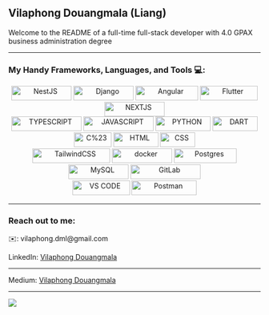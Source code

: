 ## Vilaphong Douangmala (Liang)

Welcome to the README of a full-time full-stack developer with 4.0 GPAX business administration degree

---

### My Handy Frameworks, Languages, and Tools 💻:


<div align="center">
  <img alt="NestJS" style="width: 120px; height: 29px" src="https://img.shields.io/badge/NESTJS-red?style=flat-square&logo=nestjs&labelColor=%23e4244c&color=%23e1234f">
  <img alt="Django" style="width: 120px; height: 29px" src="https://img.shields.io/badge/DJANGO-red?style=flat-square&logo=django&logoColor=white&labelColor=%23113e2f&color=%23113e2f">
  <img alt="Angular" style="width: 125px; height: 29px" src="https://img.shields.io/badge/ANGULAR-red?style=flat-square&logo=angular&labelColor=%23e4244c&color=%23e4244c">
  <img alt="Flutter" style="width: 115px; height: 29px" src="https://img.shields.io/badge/FLUTTER-red?style=flat-square&logo=flutter&logoColor=white&labelColor=%2324acec&color=%2324acec">
  <img alt="NEXTJS" style="width: 120px; height: 29px" src="https://img.shields.io/badge/NEXTJS-red?style=flat-square&logo=next.js&logoColor=white&labelColor=%23000000&color=%23000000">
</div>
<div align="center">
  <img alt="TYPESCRIPT" style="width: 140px; height: 29px" src="https://img.shields.io/badge/TYPESCRIPT-red?style=flat-square&logo=typescript&logoColor=white&labelColor=%233178c6&color=%233178c6">
  <img alt="JAVASCRIPT" style="width: 140px; height: 29px" src="https://img.shields.io/badge/JAVASCRIPT-red?style=flat-square&logo=javascript&logoColor=white&labelColor=%23f1db4f&color=%23f1db4f">
  <img alt="PYTHON" style="width: 110px; height: 29px" src="https://img.shields.io/badge/PYTHON-red?style=flat-square&logo=python&logoColor=white&labelColor=%23346d98&color=%23346d98">
  <img alt="DART" style="width: 90px; height: 29px" src="https://img.shields.io/badge/DART-red?style=flat-square&logo=dart&logoColor=white&labelColor=%23346d98&color=%23346d98">
  <img alt="C%23" style="width: 75px; height: 29px" src="https://img.shields.io/badge/C%23-red?style=flat-square&logo=c%23&logoColor=white&labelColor=%2369207a&color=%2369207a">
  <img alt="HTML" style="width: 90px; height: 29px" src="https://img.shields.io/badge/HTML-red?style=flat-square&logo=html5&logoColor=white&labelColor=%23fd4a0a&color=%23fd4a0a">
  <img alt="CSS" style="width: 70px; height: 29px" src="https://img.shields.io/badge/CSS-red?style=flat-square&logo=css3&logoColor=white&labelColor=%231b7ebf&color=%231b7ebf">
</div>
<div align="center">
  <img alt="TailwindCSS" style="width: 155px; height: 29px" src="https://img.shields.io/badge/TAILWINDCSS-red?style=flat-square&logo=tailwindcss&logoColor=white&labelColor=%231c6c7c&color=%231c6c7c">
  <img alt="docker" style="width: 120px; height: 29px" src="https://img.shields.io/badge/DOCKER-red?style=flat-square&logo=docker&logoColor=white&labelColor=%230b83c6&color=%230b83c6">
  <img alt="Postgres" style="width: 125px; height: 29px" src="https://img.shields.io/badge/POSTGRES-red?style=flat-square&logo=postgresql&logoColor=white&labelColor=%23336791&color=%23336791">
  <img alt="MySQL" style="width: 120px; height: 29px" src="https://img.shields.io/badge/MYSQL-red?style=flat-square&logo=mysql&logoColor=white&labelColor=%23044464&color=%23044464">
  <img alt="GitLab" style="width: 140px; height: 29px" src="https://img.shields.io/badge/GitLab%20CICD-white?style=flat-square&logo=gitlab&logoColor=white&color=%23e04329">
</div>
<div align="center">
  <img alt="VS CODE" style="width: 115px; height: 29px" src="https://img.shields.io/badge/VS%20CODE-red?style=flat-square&logo=visual%20studio%20code&logoColor=white&labelColor=%2339a6f2&color=%2339a6f2">
  <img alt="Postman" style="width: 130px; height: 29px" src="https://img.shields.io/badge/POSTMAN-red?style=flat-square&logo=postman&logoColor=white&labelColor=%23fe6c36&color=%23fe6c36">
</div>

---

### Reach out to me:
<p>✉️: vilaphong.dml@gmail.com</p>
<p>LinkedIn: <a href="https://www.linkedin.com/in/vilaphong-douangmala/" >Vilaphong Douangmala</a></p>

---
<p>Medium: <a href="https://medium.com/@vilaphong.dml/" >Vilaphong Douangmala</a></p>

---
<picture>
  <source
    srcset="https://github-readme-stats-mu-plum-80.vercel.app/api?username=vilaphongdouangmala&show_icons=true&theme=dark&include_all_commits=true&hide_rank=true&show=prs_merged"
    media="(prefers-color-scheme: dark)"
  />
  <img src="https://github-readme-stats-mu-plum-80.vercel.app/api?username==vilaphongdouangmala&show_icons=true&include_all_commits=true" />
</picture>
